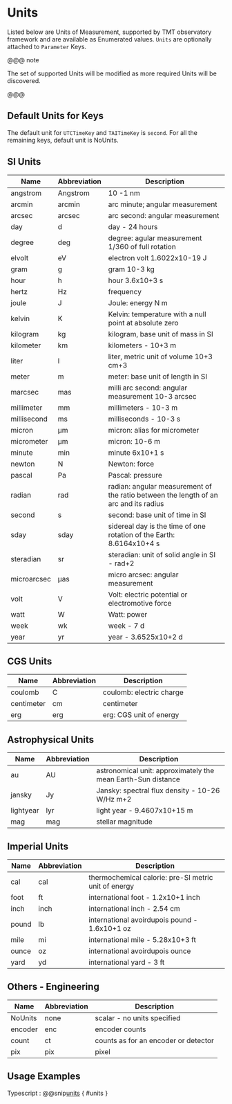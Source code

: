 # Units

Listed below are Units of Measurement, supported by TMT observatory framework and are available as Enumerated values.
`Units` are optionally attached to `Parameter` Keys.


@@@ note

The set of supported Units will be modified as more required Units will be discovered.

@@@

## Default Units for Keys

The default unit for `UTCTimeKey` and `TAITimeKey` is `second`. For all the remaining keys, default unit is NoUnits.

## SI Units

| Name        | Abbreviation    | Description                                                                |
| ----------- |---------------- | --------------------------------------------------------------------------|
| angstrom    | Angstrom        | 10 -1 nm |
| arcmin      | arcmin          | arc minute; angular measurement |
| arcsec      | arcsec          | arc second: angular measurement |
| day         | d               | day - 24 hours |
| degree      | deg             | degree: agular measurement 1/360 of full rotation |
| elvolt      | eV              | electron volt 1.6022x10-19 J |
| gram        | g               | gram 10-3 kg |
| hour        | h               | hour 3.6x10+3 s |
| hertz       | Hz              | frequency |
| joule       | J               | Joule: energy N m |
| kelvin      | K               | Kelvin: temperature with a null point at absolute zero |
| kilogram    | kg              | kilogram, base unit of mass in SI |
| kilometer   | km              | kilometers - 10+3 m |
| liter       | l               | liter, metric unit of volume 10+3 cm+3 |
| meter       | m               | meter: base unit of length in SI |
| marcsec     | mas             | milli arc second: angular measurement 10-3 arcsec |
| millimeter  | mm              | millimeters - 10-3 m |
| millisecond | ms              | milliseconds - 10-3 s |
| micron      | µm              | micron: alias for micrometer |
| micrometer  | µm              | micron: 10-6 m |
| minute      | min             | minute 6x10+1 s |
| newton      | N               | Newton: force |
| pascal      | Pa              | Pascal: pressure |
| radian      | rad             | radian: angular measurement of the ratio between the length of an arc and its radius |
| second      | s               | second: base unit of time in SI |
| sday        | sday            | sidereal day is the time of one rotation of the Earth: 8.6164x10+4 s |
| steradian   | sr              | steradian: unit of solid angle in SI - rad+2 |
| microarcsec | µas             | micro arcsec: angular measurement |
| volt        | V               | Volt: electric potential or electromotive force |
| watt        | W               | Watt: power |
| week        | wk              | week - 7 d |
| year        | yr              | year - 3.6525x10+2 d |

## CGS Units
| Name          | Abbreviation       | Description              |
| ------------- |------------------- | ------------------------ |
| coulomb       | C                  | coulomb: electric charge |
| centimeter    | cm                 | centimeter               |
| erg           | erg                | erg: CGS unit of energy  |

## Astrophysical Units
| Name       | Abbreviation    | Description                                                                |
| ---------- | --------------  | -------------------------------------------------------------------------- |
| au         | AU              | astronomical unit: approximately the mean Earth-Sun distance |
| jansky     | Jy              | Jansky: spectral flux density - 10-26 W/Hz m+2 |
| lightyear  | lyr             | light year - 9.4607x10+15 m |
| mag        | mag             | stellar magnitude |


## Imperial Units
| Name       | Abbreviation       | Description                                                                |
| ---------- |------------------- | -------------------------------------------------------------------------- |
| cal        | cal                | thermochemical calorie: pre-SI metric unit of energy |
| foot       | ft                 | international foot - 1.2x10+1 inch |
| inch       | inch               | international inch - 2.54 cm |
| pound      | lb                 | international avoirdupois pound - 1.6x10+1 oz |
| mile       | mi                 | international mile - 5.28x10+3 ft |
| ounce      | oz                 | international avoirdupois ounce |
| yard       | yd                 | international yard - 3 ft |


## Others - Engineering
| Name       | Abbreviation       | Description     |
| ---------- | ------------------ | ------------------------------- |
| NoUnits    | none               | scalar - no units specified |
| encoder    | enc                | encoder counts |
| count      | ct                 | counts as for an encoder or detector |
| pix        | pix                | pixel |

## Usage Examples

Typescript
:   @@snip[units](../../../../example/src/documentation/params/UnitExample.ts) { #units }

